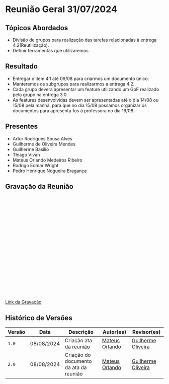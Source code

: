 # Reunião Geral 31/07/2024

## Tópicos Abordados


- Divisão de grupos para realização das tarefas relacionadas à entrega 4.2(Reutilização).
- Definir ferramentas que utilizaremos.

## Resultado

- Entregar o item 4.1 até 09/08 para criarmos um documento único.
- Manteremos os subgrupos para realizarmos a entrega 4.2.
- Cada grupo devera apresentar um feature utilizando um GoF realizado pelo grupo na entrega 3.0.
- As features desenvolvidas devem ser apresentadas até o dia  14/08 ou 15/08 pela manhã, para que no dia 15/08 possamos organizar os documentos para apresenta-los à professora no dia 16/08.

## Presentes

- Artur Rodrigues Sousa Alves
- Guilherme de Oliveira Mendes
- Guilherme Basilio
- Thiago Vivan
- Mateus Orlando Medeiros Ribeiro
- Rodrigo Edmar Wright
- Pedro Henrique Nogueira Bragança

## Gravação da Reunião

<iframe width="560" height="315"  src="" title="YouTube video player" frameborder="0" allow="accelerometer; autoplay; clipboard-write; encrypted-media; gyroscope; picture-in-picture; web-share" referrerpolicy="strict-origin-when-cross-origin" allowfullscreen></iframe>

[Link da Gravação]()

## Histórico de Versões

| Versão |     Data    | Descrição   | Autor(es) | Revisor(es) |
| ------ | ----------- | ----------- | --------- | ----------- |
| `1.0`  | 08/08/2024 | Criação ata da reunião | [Mateus Orlando](https://github.com/MateusPy) | [Guilherme Oliveira](https://github.com/GG555-13) |  
| `2.0`  | 08/08/2024 | Criação do documento da ata da reunião | [Mateus Orlando](https://github.com/MateusPy) | [Guilherme Oliveira](https://github.com/GG555-13) |
